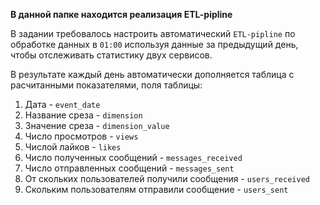 **В данной папке находится реализация ETL-pipline**

В задании требовалось настроить автоматический `ETL-pipline` по обработке данных в `01:00` используя данные за предыдущий день,
чтобы отслеживать статистику двух сервисов.

В результате каждый день автоматически дополняется таблица с расчитанными показателями, поля таблицы:

1. Дата - `event_date`
2. Название среза - `dimension`
3. Значение среза - `dimension_value`
4. Число просмотров - `views`
5. Числой лайков - `likes`
6. Число полученных сообщений - `messages_received`
7. Число отправленных сообщений - `messages_sent`
8. От скольких пользователей получили сообщения - `users_received`
9. Скольким пользователям отправили сообщение - `users_sent`
